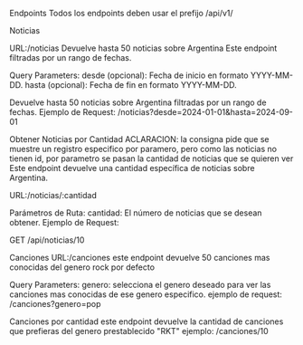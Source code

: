 Endpoints
Todos los endpoints deben usar el prefijo /api/v1/

Noticias

URL:/noticias
Devuelve hasta 50 noticias sobre Argentina
Este endpoint  filtradas por un rango de fechas.

Query Parameters:
desde (opcional): Fecha de inicio en formato YYYY-MM-DD.
hasta (opcional): Fecha de fin en formato YYYY-MM-DD.

Devuelve hasta 50 noticias sobre Argentina filtradas por un rango de fechas.
Ejemplo de Request:
/noticias?desde=2024-01-01&hasta=2024-09-01

 Obtener Noticias por Cantidad
ACLARACION: la consigna pide que se muestre un registro especifico por paramero, pero como las noticias no tienen id, por parametro se pasan la cantidad de noticias que se quieren ver
Este endpoint devuelve una cantidad específica de noticias sobre Argentina.

URL:/noticias/:cantidad

Parámetros de Ruta:
cantidad: El número de noticias que se desean obtener.
Ejemplo de Request:

GET /api/noticias/10

Canciones
URL:/canciones
este endpoint devuelve 50 canciones mas conocidas del genero rock por defecto

Query Parameters:
genero: selecciona el genero deseado para ver las canciones mas conocidas de ese genero especifico.
ejemplo de request: 
/canciones?genero=pop

Canciones por cantidad
este endpoint devuelve la cantidad de canciones que prefieras del genero prestablecido "RKT"
ejemplo:
/canciones/10
